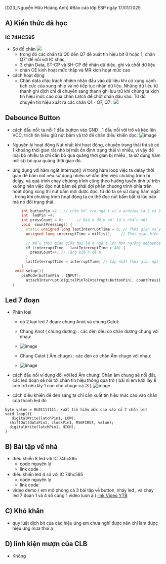 [D23_Nguyễn Hữu Hoàng Anh]
#Báo cáo lớp ESP ngày 17/01/2025
## A) Kiến thức đã học

### IC 74HC595
- Sơ đồ chân
  ![](https://github.com/user-attachments/assets/9d8c256a-6ef7-4761-9e64-dcd399b7b0be)
  - trong đó các chân từ Q0 đến Q7 để xuất tín hiệu bit 0 hoặc 1, chân Q7' để nối với IC khác,
  - 3 chân Data, ST-CP và SH-CP để nhận dữ diệu, ghi và chốt dữ liệu
  - chân OE kính hoạt mức thấp và MR kích hoạt mức cao 
- cách hoạt động
  - Chân data chịu trách nhiệm nhận đầu vào dữ liệu khi có xung cạnh tích cực của xung nhịp và nó tiếp tục nhận dữ liệu. Những dữ liệu từ thanh ghi dịch chỉ di chuyển sang thanh ghi lưu trữ khi chúng ta kích tín hiệu mức cao của chân Latch để chốt chân đầu vào. Từ đó chuyển tín hiệu xuất ra các chân Q1 - Q7, Q7'.
    ![](https://blog.mecsu.vn/wp-content/uploads/2021/10/Nguyen-ly-lam-viec-cua-thanh-ghi-dich-74HC595.gif)

## Debounce Button
- cách đấu nối:
  ta nối 1 đầu button vào GND , 1 đầu nối với trở và kéo lên VCC, trích tín hiêu giữ nút bấm và trở để chân điều khiển đọc:
  ![image](https://github.com/user-attachments/assets/ea7633ea-e3be-463d-9924-e10c6e4b25b2)

- Nguyên lý hoạt động
  Nút nhất khi hoạt động, chuyển trạng thái thì sẽ có 1 khoảng thời gian rất nhỏ bị mất ổn định trạng thái vì nhiễu, vì vậy để loại bỏ nhiễu ta chỉ cần bỏ qua quãng thời gian bị nhiễu , ta sử dụng hàm millis() bỏ qua quãng thời gian đó.
- ứng dụng với hàm ngắt Interrupt()
  vì trong hàm loop việc ta delay thời gian để bấm nút nếu sử dụng nhiều sẽ dẫn đến việc chương trình bị delay, và quá trình chạy chương trình cũng theo hướng tuyến tính từ trên xuống nên việc đọc nút bấm sẽ phải đợi phần chương trình phía trên hoạt động xong thì nút bấm mới được đọc, từ đó ta sẽ sử dụng hàm ngắt , trong khi chương trình hoạt động ta có thể đọc nút bấm bất kì lúc nào mà nó đổi trạng thái .
  ```cpp
      int buttonPin =2 ; // chân hỗ trợ ngắt của arduino là 2 và 3
      int  ledPin =4;
      int pressCount = 0;      // Biến đếm số lần nhấn nút
      void  countPressing() {
        static unsigned long lastInterruptTime = 0; // Thời gian xảy ra ngắt lần cuối
        unsigned long interruptTime = millis();    // Thời gian hiện tại
      
        // Nếu thời gian giữa hai lần ngắt lớn hơn ngưỡng debounce
        if (interruptTime - lastInterruptTime > 40) { 
          pressCount++; // Tăng biến đếm
        }
        lastInterruptTime = interruptTime; // Cập nhật thời gian ngắt cuối
      }
   void setup(){
      pinMode(buttonPin , INPUT);
        attachInterrupt(digitalPinToInterrupt(buttonPin), countPressing , FALLING); // khi nút bẩm đổi trạng thái từ Cao xuống thấp thì thực hiện hàm cộng số lần bấm lên 1
  }
  ```
## Led 7 đoạn
- Phân loại
  - có 2 loại led 7 đoạn: chung Anot và chung Catot:
  - Chung Anot ( chung dương) : các đèn đều có chân dương chung với nhau:
  - ![image](https://github.com/user-attachments/assets/249fe7fe-fcb5-41a5-aaeb-c0724eefe1b7)

  - Chung Catot ( Âm chugn) : các đèn có chân Âm chugn với nhau:
  - ![image](https://github.com/user-attachments/assets/3c761fd8-345c-4e11-b2f4-4a326c9e4b0b)

- cách đấu nối
  ví dụng đối với led Âm chung:
  Chân âm chung sẽ nối đất, các led đoạn sẽ nối tới chân tín hiệu thông qua trở ( bài nì em lười lấy 8 con trở nên lấy 1 con cho chugn cả :3 ) 
  ![image](https://github.com/user-attachments/assets/d991d0bc-8510-4d6d-91ed-829c776f557a)

- cách điều khiển
để đèn sáng ta chỉ cần xuất tín hiệu mức cao vào chân của thanh led đó
```
byte value = 0b01111111; xuất tín hiệu mức cao vào cả 7 chân led
void loop(){
   digitalWrite(latchPin1, LOW);
  shiftOut(dataPin1, clockPin1, MSBFIRST, value);
  digitalWrite(latchPin1, HIGH);
}
```
## B) Bài tập về nhà
- điều khiển 8 led với IC 74hc595
  - code nguyên lý 
  - link code :
- điều khiển led 4 số với IC 74hc595
  - code nguyên lý
  - link code:
- video demo ( em mô phỏng cả 3 bài tập về button, nháy led , và chạy led 7 đoạn 1 và 4 số cùng 1 video luon ạ )
  [link Video YTB](https://youtu.be/-V8d1MRvUI0)
## C) Khó khăn 
- quy luật dịch bit của các hiệu ứng em chưa nghĩ được nên chỉ làm được hiệu ứng mưa thoi ạ
## D) linh kiện mượn của CLB
- Không
